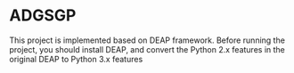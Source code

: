 # ADGSGP
 
This project is implemented based on DEAP framework.
Before running the project, you should install DEAP, and convert the Python 2.x features in the original DEAP to Python 3.x features
